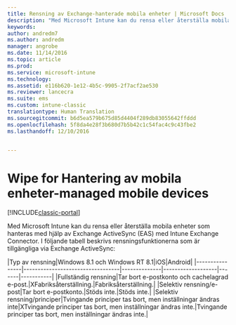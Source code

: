 ```yaml
---
title: Rensning av Exchange-hanterade mobila enheter | Microsoft Docs
description: "Med Microsoft Intune kan du rensa eller återställa mobila enheter som hanteras med hjälp av Exchange ActiveSync (EAS) med Intune Exchange Connector"
keywords: 
author: andredm7
ms.author: andredm
manager: angrobe
ms.date: 11/14/2016
ms.topic: article
ms.prod: 
ms.service: microsoft-intune
ms.technology: 
ms.assetid: e116b620-1e12-4b5c-9905-2f7acf2ae530
ms.reviewer: lancecra
ms.suite: ems
ms.custom: intune-classic
translationtype: Human Translation
ms.sourcegitcommit: b6d5ea579b675d85d4404f289db83055642ffddd
ms.openlocfilehash: 5f8da4e28f3b680d7b5b42c1c54fac4c9c43fbe2
ms.lasthandoff: 12/10/2016


---
```



# <a name="wipe-for-exchange-managed-mobile-devices"></a>Wipe for Hantering av mobila enheter-managed mobile devices

[!INCLUDE[classic-portal](../includes/classic-portal.md)]

Med Microsoft Intune kan du rensa eller återställa mobila enheter som hanteras med hjälp av Exchange ActiveSync (EAS) med Intune Exchange Connector. I följande tabell beskrivs rensningsfunktionerna som är tillgängliga via Exchange ActiveSync:

|Typ av rensning|Windows 8.1 och Windows RT 8.1|iOS|Android|
|----------------|----------------------------------|--------------|-------------------|-------|-----------|
|Fullständig rensning|Tar bort e-postkonto och cachelagrad e-post.|XFabriksåterställning.|Fabriksåterställning.|
|Selektiv rensning/e-post|Tar bort e-postkonto.|Stöds inte.|Stöds inte.|
|Selektiv rensning/principer|Tvingande principer tas bort, men inställningar ändras inte|XTvingande principer tas bort, men inställningar ändras inte.|Tvingande principer tas bort, men inställningar ändras inte.|

